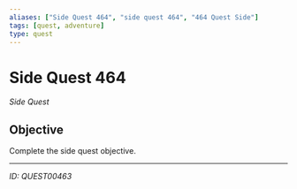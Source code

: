 ```yaml
---
aliases: ["Side Quest 464", "side quest 464", "464 Quest Side"]
tags: [quest, adventure]
type: quest
---
```


# Side Quest 464

*Side Quest*

## Objective
Complete the side quest objective.

---
*ID: QUEST00463*